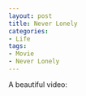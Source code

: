 ```yaml
---
layout: post
title: Never Lonely
categories:
- Life
tags:
- Movie
- Never Lonely
---
```


A beautiful video:

